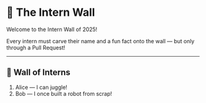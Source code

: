 # 🧱 The Intern Wall

Welcome to the Intern Wall of 2025!

Every intern must carve their name and a fun fact onto the wall — but only through a Pull Request!

---

## 🌟 Wall of Interns

1. Alice — I can juggle!
2. Bob — I once built a robot from scrap!

